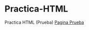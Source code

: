 # Practica-HTML
 Practica HTML (Prueba)
<a href="https://flores-oz.github.io/Practica-HTML/">Pagina Prueba</a>